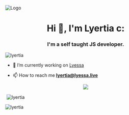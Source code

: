 ![Logo](https://placewaifu.com/image/960/250) 
<h1 align="center">Hi 👋, I'm Lyertia c:</h1>
<h3 align="center">I'm a self taught JS developer.</h3>

<p align="left"> <img src="https://komarev.com/ghpvc/?username=lyertia&label=Profile%20views&color=0e75b6&style=flat" alt="lyertia" /> </p>


- 🔭 I’m currently working on [Lyessa](https://lyessa.live)


- 📫 How to reach me **lyertia@lyessa.live**

<div align="center">
    <a href="https://discord.gg/akame" title="Discord Profile"><img src="https://lanyard-profile-readme.vercel.app/api/693501893778997290/?theme=light&bg=809ecf&animated=true&hideDiscrim=true&borderRadius=30px"></a>
</div>


<p>&nbsp;<img align="center" src="https://github-readme-stats.vercel.app/api?username=lyertia&show_icons=true&theme=dracula&locale=en" alt="lyertia" /></p>

<p><img align="center" src="https://github-readme-streak-stats.herokuapp.com/?user=lyertia&theme=dracula" alt="lyertia" /></p>
